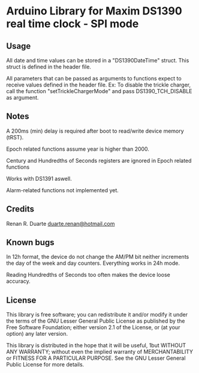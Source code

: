 # Arduino Library for Maxim DS1390 real time clock - SPI mode

## Usage

All date and time values can be stored in a "DS1390DateTime" struct. This struct is defined in the header file.

All parameters that can be passed as arguments to functions expect to receive values defined in the header file. Ex: To disable the trickle charger, call the function "setTrickleChargerMode" and pass DS1390_TCH_DISABLE as argument. 

## Notes

A 200ms (min) delay is required after boot to read/write device memory (tRST).

Epoch related functions assume year is higher than 2000.

Century and Hundredths of Seconds registers are ignored in Epoch related functions

Works with DS1391 aswell.

Alarm-related functions not implemented yet.

## Credits

Renan R. Duarte <duarte.renan@hotmail.com>

## Known bugs
In 12h format, the device do not change the AM/PM bit neither increments the day of the week and day counters. Everything works in 24h mode.

Reading Hundredths of Seconds too often makes the device loose accuracy.

## License

This library is free software; you can redistribute it and/or modify it under the terms of the GNU Lesser General Public License as published by the Free Software Foundation; either version 2.1 of the License, or (at your option) any later version.

This library is distributed in the hope that it will be useful, 1but WITHOUT ANY WARRANTY; without even the implied warranty of MERCHANTABILITY or FITNESS FOR A PARTICULAR PURPOSE.  See the GNU Lesser General Public License for more details.
